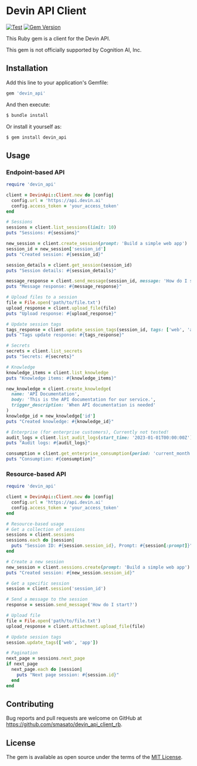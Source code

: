 # Devin API Client
[![Test](https://github.com/smasato/devin_api_client_rb/actions/workflows/rspec.yml/badge.svg)](https://github.com/smasato/devin_api_client_rb/actions/workflows/rspec.yml?query=branch%3Amain)
[![Gem Version](https://badge.fury.io/rb/devin_api.svg)](https://badge.fury.io/rb/devin_api)

This Ruby gem is a client for the Devin API.

This gem is not officially supported by Cognition AI, Inc.

## Installation

Add this line to your application's Gemfile:

```ruby
gem 'devin_api'
```

And then execute:

```bash
$ bundle install
```

Or install it yourself as:

```bash
$ gem install devin_api
```

## Usage

### Endpoint-based API

```ruby
require 'devin_api'

client = DevinApi::Client.new do |config|
  config.url = 'https://api.devin.ai'
  config.access_token = 'your_access_token'
end

# Sessions
sessions = client.list_sessions(limit: 10)
puts "Sessions: #{sessions}"

new_session = client.create_session(prompt: 'Build a simple web app')
session_id = new_session['session_id']
puts "Created session: #{session_id}"

session_details = client.get_session(session_id)
puts "Session details: #{session_details}"

message_response = client.send_message(session_id, message: 'How do I start?')
puts "Message response: #{message_response}"

# Upload files to a session
file = File.open('path/to/file.txt')
upload_response = client.upload_file(file)
puts "Upload response: #{upload_response}"

# Update session tags
tags_response = client.update_session_tags(session_id, tags: ['web', 'app'])
puts "Tags update response: #{tags_response}"

# Secrets
secrets = client.list_secrets
puts "Secrets: #{secrets}"

# Knowledge
knowledge_items = client.list_knowledge
puts "Knowledge items: #{knowledge_items}"

new_knowledge = client.create_knowledge(
  name: 'API Documentation',
  body: 'This is the API documentation for our service.',
  trigger_description: 'When API documentation is needed'
)
knowledge_id = new_knowledge['id']
puts "Created knowledge: #{knowledge_id}"

# Enterprise (for enterprise customers), Currently not tested!
audit_logs = client.list_audit_logs(start_time: '2023-01-01T00:00:00Z')
puts "Audit logs: #{audit_logs}"

consumption = client.get_enterprise_consumption(period: 'current_month')
puts "Consumption: #{consumption}"
```

### Resource-based API

```ruby
require 'devin_api'

client = DevinApi::Client.new do |config|
  config.url = 'https://api.devin.ai'
  config.access_token = 'your_access_token'
end

# Resource-based usage
# Get a collection of sessions
sessions = client.sessions
sessions.each do |session|
  puts "Session ID: #{session.session_id}, Prompt: #{session[:prompt]}"
end

# Create a new session
new_session = client.sessions.create(prompt: 'Build a simple web app')
puts "Created session: #{new_session.session_id}"

# Get a specific session
session = client.session('session_id')

# Send a message to the session
response = session.send_message('How do I start?')

# Upload file
file = File.open('path/to/file.txt')
upload_response = client.attachment.upload_file(file)

# Update session tags
session.update_tags(['web', 'app'])

# Pagination
next_page = sessions.next_page
if next_page
  next_page.each do |session|
    puts "Next page session: #{session.id}"
  end
end
```

## Contributing

Bug reports and pull requests are welcome on GitHub at https://github.com/smasato/devin_api_client_rb.

## License

The gem is available as open source under the terms of the [MIT License](https://opensource.org/licenses/MIT).
